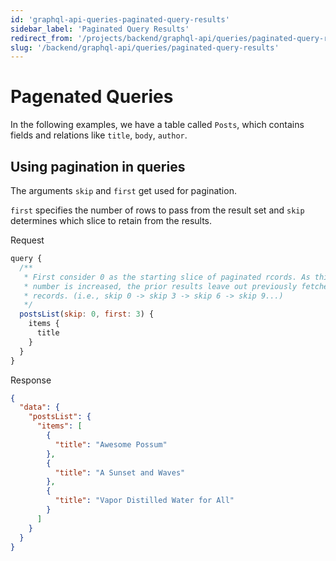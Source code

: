 ```yaml
---
id: 'graphql-api-queries-paginated-query-results'
sidebar_label: 'Paginated Query Results'
redirect_from: '/projects/backend/graphql-api/queries/paginated-query-results'
slug: '/backend/graphql-api/queries/paginated-query-results'
---
```


# Pagenated Queries

In the following examples, we have a table called `Posts`, which contains fields and relations like `title`, `body`, `author`.

## Using pagination in queries

The arguments `skip` and `first` get used for pagination.

`first` specifies the number of rows to pass from the result set and `skip` determines which slice to retain from the results.

<div class="code-sample">
<div>
<label>Request</label>

```javascript
query {
  /**
   * First consider 0 as the starting slice of paginated rcords. As this
   * number is increased, the prior results leave out previously fetched
   * records. (i.e., skip 0 -> skip 3 -> skip 6 -> skip 9...)
   */
  postsList(skip: 0, first: 3) {
    items {
      title
    }
  }
}

```

</div>
<div>
<label>Response</label>

```json
{
  "data": {
    "postsList": {
      "items": [
        {
          "title": "Awesome Possum"
        },
        {
          "title": "A Sunset and Waves"
        },
        {
          "title": "Vapor Distilled Water for All"
        }
      ]
    }
  }
}
```

</div>
</div>

